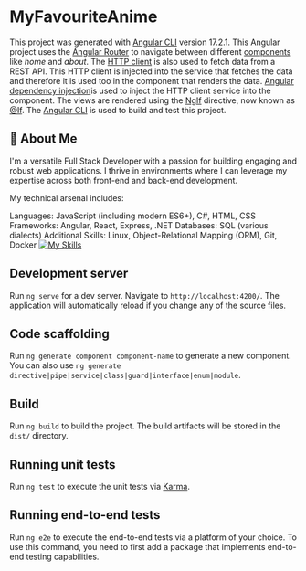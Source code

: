 # MyFavouriteAnime

This project was generated with [Angular CLI](https://github.com/angular/angular-cli) version 17.2.1.
This Angular project uses the <a href="https://angular.io/guide/router">Angular Router</a> to navigate
between different <a href="https://angular.io/guide/component-overview">components</a> like <i>home</i> and <i>about</i>. 
The <a href="https://angular.io/guide/http">HTTP client</a> is also used to fetch data from a REST API. 
This HTTP client is injected into the service that fetches the data and therefore it is used too in the component that renders the data.
<a href="https://angular.io/guide/dependency-injection"> Angular dependency injection</a>is used to inject the HTTP client service into the component. 
The views are rendered using the <a href="https://angular.io/api/common/NgIf">NgIf</a> directive, now known as <a href="https://blog.angular-university.io/angular-if/">&#64;If</a>. 
The <a href="https://github.com/angular/angular-cli">Angular CLI</a> is used to build and test this project.
## 🦇 About Me

I'm a versatile Full Stack Developer with a passion for building engaging and robust web applications. I thrive in environments where I can leverage my expertise across both front-end and back-end development.

My technical arsenal includes:

Languages: JavaScript (including modern ES6+), C#, HTML, CSS
Frameworks: Angular, React, Express, .NET
Databases: SQL (various dialects)
Additional Skills: Linux, Object-Relational Mapping (ORM), Git, Docker
[![My Skills](https://skillicons.dev/icons?i=js,cs,mysql,postgresql,angular,react,docker,html,css,bootstrap,git)](https://skillicons.dev)
## Development server

Run `ng serve` for a dev server. Navigate to `http://localhost:4200/`. The application will automatically reload if you change any of the source files.

## Code scaffolding

Run `ng generate component component-name` to generate a new component. You can also use `ng generate directive|pipe|service|class|guard|interface|enum|module`.

## Build

Run `ng build` to build the project. The build artifacts will be stored in the `dist/` directory.

## Running unit tests

Run `ng test` to execute the unit tests via [Karma](https://karma-runner.github.io).

## Running end-to-end tests

Run `ng e2e` to execute the end-to-end tests via a platform of your choice. To use this command, you need to first add a package that implements end-to-end testing capabilities.

